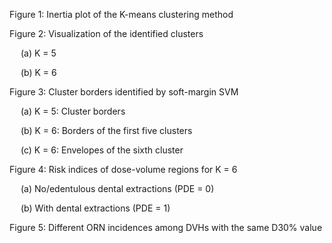 Figure 1: Inertia plot of the K-means clustering method

Figure 2: Visualization of the identified clusters 

&emsp; (a) K = 5 

&emsp; (b) K = 6

Figure 3: Cluster borders identified by soft-margin SVM 

&emsp; (a) K = 5: Cluster borders

&emsp; (b) K = 6: Borders of the first five clusters 

&emsp; (c) K = 6: Envelopes of the sixth cluster

Figure 4: Risk indices of dose-volume regions for K = 6

&emsp; (a) No/edentulous dental extractions (PDE = 0) 

&emsp; (b) With dental extractions (PDE = 1)

Figure 5: Different ORN incidences among DVHs with the same D30% value
